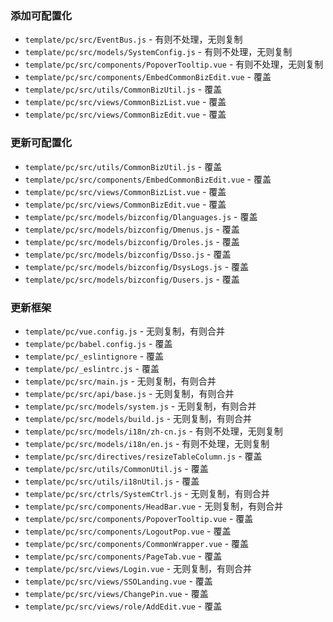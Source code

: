 
### 添加可配置化

* `template/pc/src/EventBus.js` - 有则不处理，无则复制
* `template/pc/src/models/SystemConfig.js` - 有则不处理，无则复制
* `template/pc/src/components/PopoverTooltip.vue` - 有则不处理，无则复制
* `template/pc/src/components/EmbedCommonBizEdit.vue` - 覆盖
* `template/pc/src/utils/CommonBizUtil.js` - 覆盖
* `template/pc/src/views/CommonBizList.vue` - 覆盖
* `template/pc/src/views/CommonBizEdit.vue` - 覆盖

### 更新可配置化

* `template/pc/src/utils/CommonBizUtil.js` - 覆盖
* `template/pc/src/components/EmbedCommonBizEdit.vue` - 覆盖
* `template/pc/src/views/CommonBizList.vue` - 覆盖
* `template/pc/src/views/CommonBizEdit.vue` - 覆盖
* `template/pc/src/models/bizconfig/Dlanguages.js` - 覆盖
* `template/pc/src/models/bizconfig/Dmenus.js` - 覆盖
* `template/pc/src/models/bizconfig/Droles.js` - 覆盖
* `template/pc/src/models/bizconfig/Dsso.js` - 覆盖
* `template/pc/src/models/bizconfig/DsysLogs.js` - 覆盖
* `template/pc/src/models/bizconfig/Dusers.js` - 覆盖

### 更新框架

* `template/pc/vue.config.js` - 无则复制，有则合并
* `template/pc/babel.config.js` - 覆盖
* `template/pc/_eslintignore` - 覆盖
* `template/pc/_eslintrc.js` - 覆盖
* `template/pc/src/main.js` - 无则复制，有则合并
* `template/pc/src/api/base.js` - 无则复制，有则合并
* `template/pc/src/models/system.js` - 无则复制，有则合并
* `template/pc/src/models/build.js` - 无则复制，有则合并
* `template/pc/src/models/i18n/zh-cn.js` - 有则不处理，无则复制
* `template/pc/src/models/i18n/en.js` - 有则不处理，无则复制
* `template/pc/src/directives/resizeTableColumn.js` - 覆盖
* `template/pc/src/utils/CommonUtil.js` - 覆盖
* `template/pc/src/utils/i18nUtil.js` - 覆盖
* `template/pc/src/ctrls/SystemCtrl.js` - 无则复制，有则合并
* `template/pc/src/components/HeadBar.vue` - 无则复制，有则合并
* `template/pc/src/components/PopoverTooltip.vue` - 覆盖
* `template/pc/src/components/LogoutPop.vue` - 覆盖
* `template/pc/src/components/CommonWrapper.vue` - 覆盖
* `template/pc/src/components/PageTab.vue` - 覆盖
* `template/pc/src/views/Login.vue` - 无则复制，有则合并
* `template/pc/src/views/SSOLanding.vue` - 覆盖
* `template/pc/src/views/ChangePin.vue` - 覆盖
* `template/pc/src/views/role/AddEdit.vue` - 覆盖

